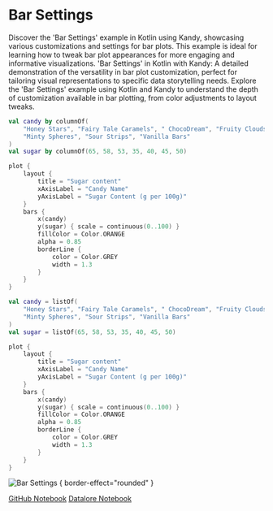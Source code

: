 # Bar Settings

<web-summary>
Discover the 'Bar Settings' example in Kotlin using Kandy, showcasing various customizations and settings for bar plots.
This example is ideal for learning how to tweak bar plot appearances for more engaging and informative visualizations.
</web-summary>

<card-summary>
'Bar Settings' in Kotlin with Kandy: A detailed demonstration of the versatility in bar plot customization,
perfect for tailoring visual representations to specific data storytelling needs.
</card-summary>

<link-summary>
Explore the 'Bar Settings' example using Kotlin and Kandy to understand the depth of customization available in bar plotting, from color adjustments to layout tweaks.
</link-summary>


<!---IMPORT org.jetbrains.kotlinx.kandy.letsplot.samples.Bars-->

<!---FUN bar_settings-->
<tabs>
<tab title="Dataframe">

```kotlin
val candy by columnOf(
    "Honey Stars", "Fairy Tale Caramels", " ChocoDream", "Fruity Clouds",
    "Minty Spheres", "Sour Strips", "Vanilla Bars"
)
val sugar by columnOf(65, 58, 53, 35, 40, 45, 50)

plot {
    layout {
        title = "Sugar content"
        xAxisLabel = "Candy Name"
        yAxisLabel = "Sugar Content (g per 100g)"
    }
    bars {
        x(candy)
        y(sugar) { scale = continuous(0..100) }
        fillColor = Color.ORANGE
        alpha = 0.85
        borderLine {
            color = Color.GREY
            width = 1.3
        }
    }
}
```

</tab>
<tab title="Collections">

```kotlin
val candy = listOf(
    "Honey Stars", "Fairy Tale Caramels", " ChocoDream", "Fruity Clouds",
    "Minty Spheres", "Sour Strips", "Vanilla Bars"
)
val sugar = listOf(65, 58, 53, 35, 40, 45, 50)

plot {
    layout {
        title = "Sugar content"
        xAxisLabel = "Candy Name"
        yAxisLabel = "Sugar Content (g per 100g)"
    }
    bars {
        x(candy)
        y(sugar) { scale = continuous(0..100) }
        fillColor = Color.ORANGE
        alpha = 0.85
        borderLine {
            color = Color.GREY
            width = 1.3
        }
    }
}
```

</tab></tabs>
<!---END-->

![Bar Settings](bar_settings.png) { border-effect="rounded" }

<seealso style="cards">
       <category ref="example-ktnb">
           <a href="https://github.com/Kotlin/kandy/blob/main/examples/notebooks/lets-plot/samples/bars/bar_settings.ipynb" summary="View the notebook on our GitHub repository">GitHub Notebook</a>
           <a href="https://datalore.jetbrains.com/report/static/KQKedA4jDrKu63O53gEN0z/3V1NvF05jxMzPwhoJ029Qf" summary="Experiment with this example on Datalore">Datalore Notebook</a>
       </category>
</seealso>
